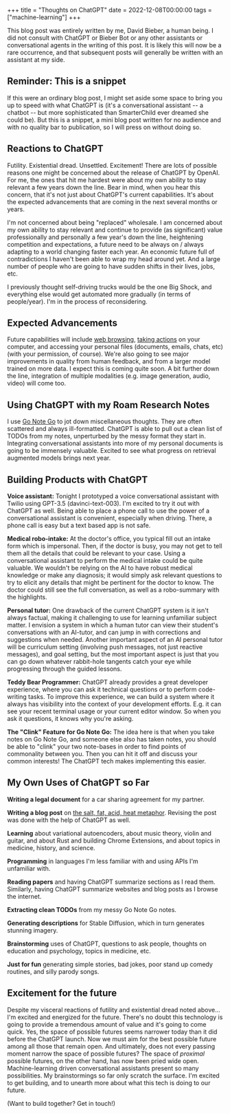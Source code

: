 +++
title = "Thoughts on ChatGPT"
date = 2022-12-08T00:00:00
tags = ["machine-learning"]
+++

This blog post was entirely written by me, David Bieber, a human being. I did not consult with ChatGPT or Bieber Bot or any other assistants or conversational agents in the writing of this post. It is likely this will now be a rare occurrence, and that subsequent posts will generally be written with an assistant at my side.

## Reminder: This is a snippet

If this were an ordinary blog post, I might set aside some space to bring you up to speed with what ChatGPT is (it's a conversational assistant -- a chatbot -- but more sophisticated than SmarterChild ever dreamed she could be). But this is a snippet, a mini blog post written for no audience and with no quality bar to publication, so I will press on without doing so.

## Reactions to ChatGPT

Futility. Existential dread. Unsettled. Excitement! There are lots of possible reasons one might be concerned about the release of ChatGPT by OpenAI. For me, the ones that hit me hardest were about my own ability to stay relevant a few years down the line. Bear in mind, when you hear this concern, that it's not just about ChatGPT's current capabilities. It's about the expected advancements that are coming in the next several months or years.

I'm not concerned about being "replaced" wholesale. I am concerned about my own ability to stay relevant and continue to provide (as significant) value professionally and personally a few year's down the line, heightening competition and expectations, a future need to be always on / always adapting to a world changing faster each year. An economic future full of contradictions I haven't been able to wrap my head around yet. And a large number of people who are going to have sudden shifts in their lives, jobs, etc.

I previously thought self-driving trucks would be the one Big Shock, and everything else would get automated more gradually (in terms of people/year). I'm in the process of reconsidering.

## Expected Advancements

Future capabilities will include [web browsing](https://openai.com/blog/webgpt/), [taking actions](https://www.adept.ai/act) on your computer, and accessing your personal files (documents, emails, chats, etc) (with your permission, of course). We're also going to see major improvements in quality from human feedback, and from a larger model trained on more data. I expect this is coming quite soon. A bit further down the line, integration of multiple modalities (e.g. image generation, audio, video) will come too.

## Using ChatGPT with my Roam Research Notes

I use [Go Note Go](/projects/go-note-go) to jot down miscellaneous thoughts. They are often scattered and always ill-formatted. ChatGPT is able to pull out a clean list of TODOs from my notes, unperturbed by the messy format they start in. Integrating conversational assistants into more of my personal documents is going to be immensely valuable. Excited to see what progress on retrieval augmented models brings next year.

## Building Products with ChatGPT

**Voice assistant:** Tonight I prototyped a voice conversational assistant with Twilio using GPT-3.5 (davinci-text-003). I'm excited to try it out with ChatGPT as well. Being able to place a phone call to use the power of a conversational assistant is convenient, especially when driving. There, a phone call is easy but a text based app is not safe.

**Medical robo-intake:** At the doctor's office, you typical fill out an intake form which is impersonal. Then, if the doctor is busy, you may not get to tell them all the details that could be relevant to your case. Using a conversational assistant to perform the medical intake could be quite valuable. We wouldn't be relying on the AI to have robust medical knowledge or make any diagnosis; it would simply ask relevant questions to try to elicit any details that might be pertinent for the doctor to know. The doctor could still see the full conversation, as well as a robo-summary with the highlights.

**Personal tutor:** One drawback of the current ChatGPT system is it isn't always factual, making it challenging to use for learning unfamiliar subject matter. I envision a system in which a human tutor can view their student's conversations with an AI-tutor, and can jump in with corrections and suggestions when needed. Another important aspect of an AI personal tutor will be curriculum setting (involving push messages, not just reactive messages), and goal setting, but the most important aspect is just that you can go down whatever rabbit-hole tangents catch your eye while progressing through the guided lessons.

**Teddy Bear Programmer:** ChatGPT already provides a great developer experience, where you can ask it technical questions or to perform code-writing tasks. To improve this experience, we can build a system where it always has visibility into the context of your development efforts. E.g. it can see your recent terminal usage or your current editor window. So when you ask it questions, it knows why you're asking.

**The "Clink" Feature for Go Note Go:** The idea here is that when you take notes on Go Note Go, and someone else also has taken notes, you should be able to "clink" your two note-bases in order to find points of commonality between you. Then you can hit it off and discuss your common interests! The ChatGPT tech makes implementing this easier.

## My Own Uses of ChatGPT so Far

**Writing a legal document** for a car sharing agreement for my partner.

**Writing a blog post** on [the salt, fat, acid, heat metaphor](/snippets/2022-12-03-spicy-conversations/). Revising the post was done with the help of ChatGPT as well.

**Learning** about variational autoencoders, about music theory, violin and guitar, and about Rust and building Chrome Extensions, and about topics in medicine, history, and science.

**Programming** in languages I'm less familiar with and using APIs I'm unfamiliar with.

**Reading papers** and having ChatGPT summarize sections as I read them. Similarly, having ChatGPT summarize websites and blog posts as I browse the internet.

**Extracting clean TODOs** from my messy Go Note Go notes.

**Generating descriptions** for Stable Diffusion, which in turn generates stunning imagery.

**Brainstorming** uses of ChatGPT, questions to ask people, thoughts on education and psychology, topics in medicine, etc.

**Just for fun** generating simple stories, bad jokes, poor stand up comedy routines, and silly parody songs.

## Excitement for the future

Despite my visceral reactions of futility and existential dread noted above... I'm excited and energized for the future. There's no doubt this technology is going to provide a tremendous amount of value and it's going to come quick.
Yes, the space of possible futures seems narrower today than it did before the ChatGPT launch.
Now we must aim for the best possible future among all those that remain open.
And ultimately, does not every passing moment narrow the space of possible futures?
The space of _proximal_ possible futures, on the other hand, has now been pried wide open.
Machine-learning driven conversational assistants present so many possibilities.
My brainstormings so far only scratch the surface.
I'm excited to get building, and to unearth more about what this tech is doing to our future.

(Want to build together? Get in touch!)